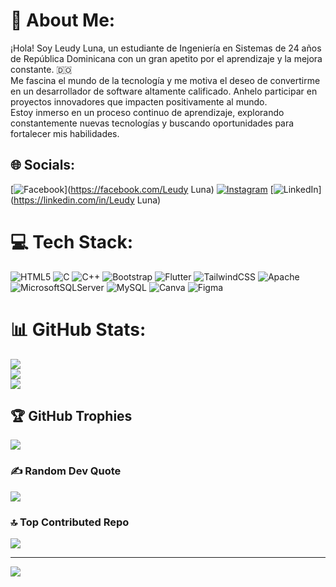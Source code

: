 # 💫 About Me:
¡Hola! Soy Leudy Luna, un estudiante de Ingeniería en Sistemas de 24 años de República Dominicana con un gran apetito por el aprendizaje y la mejora constante. 🇩🇴<br>Me fascina el mundo de la tecnología y me motiva el deseo de convertirme en un desarrollador de software altamente calificado. Anhelo participar en proyectos innovadores que impacten positivamente al mundo.<br>Estoy inmerso en un proceso continuo de aprendizaje, explorando constantemente nuevas tecnologías y buscando oportunidades para fortalecer mis habilidades.<br>

## 🌐 Socials:
[![Facebook](https://img.shields.io/badge/Facebook-%231877F2.svg?logo=Facebook&logoColor=white)](https://facebook.com/Leudy Luna) [![Instagram](https://img.shields.io/badge/Instagram-%23E4405F.svg?logo=Instagram&logoColor=white)](https://instagram.com/l_moon99) [![LinkedIn](https://img.shields.io/badge/LinkedIn-%230077B5.svg?logo=linkedin&logoColor=white)](https://linkedin.com/in/Leudy Luna) 

# 💻 Tech Stack:
![HTML5](https://img.shields.io/badge/html5-%23E34F26.svg?style=plastic&logo=html5&logoColor=white) ![C](https://img.shields.io/badge/c-%2300599C.svg?style=plastic&logo=c&logoColor=white) ![C++](https://img.shields.io/badge/c++-%2300599C.svg?style=plastic&logo=c%2B%2B&logoColor=white) ![Bootstrap](https://img.shields.io/badge/bootstrap-%238511FA.svg?style=plastic&logo=bootstrap&logoColor=white) ![Flutter](https://img.shields.io/badge/Flutter-%2302569B.svg?style=plastic&logo=Flutter&logoColor=white) ![TailwindCSS](https://img.shields.io/badge/tailwindcss-%2338B2AC.svg?style=plastic&logo=tailwind-css&logoColor=white) ![Apache](https://img.shields.io/badge/apache-%23D42029.svg?style=plastic&logo=apache&logoColor=white) ![MicrosoftSQLServer](https://img.shields.io/badge/Microsoft%20SQL%20Server-CC2927?style=plastic&logo=microsoft%20sql%20server&logoColor=white) ![MySQL](https://img.shields.io/badge/mysql-%2300000f.svg?style=plastic&logo=mysql&logoColor=white) ![Canva](https://img.shields.io/badge/Canva-%2300C4CC.svg?style=plastic&logo=Canva&logoColor=white) ![Figma](https://img.shields.io/badge/figma-%23F24E1E.svg?style=plastic&logo=figma&logoColor=white)
# 📊 GitHub Stats:
![](https://github-readme-stats.vercel.app/api?username=leudy99&theme=dark&hide_border=false&include_all_commits=false&count_private=false)<br/>
![](https://github-readme-streak-stats.herokuapp.com/?user=leudy99&theme=dark&hide_border=false)<br/>
![](https://github-readme-stats.vercel.app/api/top-langs/?username=leudy99&theme=dark&hide_border=false&include_all_commits=false&count_private=false&layout=compact)

## 🏆 GitHub Trophies
![](https://github-profile-trophy.vercel.app/?username=leudy99&theme=discord&no-frame=false&no-bg=true&margin-w=4)

### ✍️ Random Dev Quote
![](https://quotes-github-readme.vercel.app/api?type=horizontal&theme=dark)

### 🔝 Top Contributed Repo
![](https://github-contributor-stats.vercel.app/api?username=leudy99&limit=5&theme=dark&combine_all_yearly_contributions=true)

---
[![](https://visitcount.itsvg.in/api?id=leudy99&icon=0&color=0)](https://visitcount.itsvg.in)

<!-- Proudly created with GPRM ( https://gprm.itsvg.in ) -->
